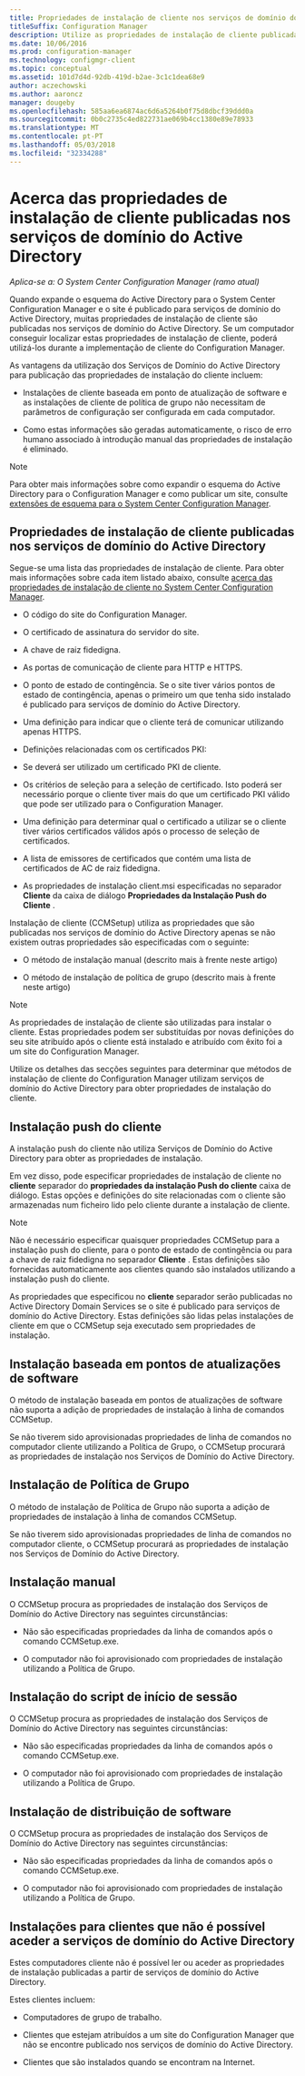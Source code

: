 ```yaml
---
title: Propriedades de instalação de cliente nos serviços de domínio do Active Directory
titleSuffix: Configuration Manager
description: Utilize as propriedades de instalação de cliente publicadas nos serviços de domínio do Active Directory no System Center Configuration Manager.
ms.date: 10/06/2016
ms.prod: configuration-manager
ms.technology: configmgr-client
ms.topic: conceptual
ms.assetid: 101d7d4d-92db-419d-b2ae-3c1c1dea68e9
author: aczechowski
ms.author: aaroncz
manager: dougeby
ms.openlocfilehash: 585aa6ea6874ac6d6a5264b0f75d8dbcf39ddd0a
ms.sourcegitcommit: 0b0c2735c4ed822731ae069b4cc1380e89e78933
ms.translationtype: MT
ms.contentlocale: pt-PT
ms.lasthandoff: 05/03/2018
ms.locfileid: "32334288"
---
```

# <a name="about-client-installation-properties-published-to-active-directory-domain-services"></a>Acerca das propriedades de instalação de cliente publicadas nos serviços de domínio do Active Directory

*Aplica-se a: O System Center Configuration Manager (ramo atual)*

Quando expande o esquema do Active Directory para o System Center Configuration Manager e o site é publicado para serviços de domínio do Active Directory, muitas propriedades de instalação de cliente são publicadas nos serviços de domínio do Active Directory. Se um computador conseguir localizar estas propriedades de instalação de cliente, poderá utilizá-los durante a implementação de cliente do Configuration Manager.  

 As vantagens da utilização dos Serviços de Domínio do Active Directory para publicação das propriedades de instalação do cliente incluem:  

-   Instalações de cliente baseada em ponto de atualização de software e as instalações de cliente de política de grupo não necessitam de parâmetros de configuração ser configurada em cada computador.  

-   Como estas informações são geradas automaticamente, o risco de erro humano associado à introdução manual das propriedades de instalação é eliminado.  

> [!NOTE]  
>  Para obter mais informações sobre como expandir o esquema do Active Directory para o Configuration Manager e como publicar um site, consulte [extensões de esquema para o System Center Configuration Manager](../../plan-design/network/schema-extensions.md).  

## <a name="client-installation-properties-published-to-active-directory-domain-services"></a>Propriedades de instalação de cliente publicadas nos serviços de domínio do Active Directory  
Segue-se uma lista das propriedades de instalação de cliente. Para obter mais informações sobre cada item listado abaixo, consulte [acerca das propriedades de instalação de cliente no System Center Configuration Manager](../../../core/clients/deploy/about-client-installation-properties.md).  

-   O código do site do Configuration Manager.  

-   O certificado de assinatura do servidor do site.  

-   A chave de raiz fidedigna.  

-   As portas de comunicação de cliente para HTTP e HTTPS.  

-   O ponto de estado de contingência. Se o site tiver vários pontos de estado de contingência, apenas o primeiro um que tenha sido instalado é publicado para serviços de domínio do Active Directory.  

-   Uma definição para indicar que o cliente terá de comunicar utilizando apenas HTTPS.  

-   Definições relacionadas com os certificados PKI:  

   -   Se deverá ser utilizado um certificado PKI de cliente.  

   -   Os critérios de seleção para a seleção de certificado. Isto poderá ser necessário porque o cliente tiver mais do que um certificado PKI válido que pode ser utilizado para o Configuration Manager.  

   -   Uma definição para determinar qual o certificado a utilizar se o cliente tiver vários certificados válidos após o processo de seleção de certificados.  

   -   A lista de emissores de certificados que contém uma lista de certificados de AC de raiz fidedigna.  

-   As propriedades de instalação client.msi especificadas no separador **Cliente** da caixa de diálogo **Propriedades da Instalação Push do Cliente** .

Instalação de cliente (CCMSetup) utiliza as propriedades que são publicadas nos serviços de domínio do Active Directory apenas se não existem outras propriedades são especificadas com o seguinte:  

-   O método de instalação manual (descrito mais à frente neste artigo)

-   O método de instalação de política de grupo (descrito mais à frente neste artigo)

> [!NOTE]  
>  As propriedades de instalação de cliente são utilizadas para instalar o cliente. Estas propriedades podem ser substituídas por novas definições do seu site atribuído após o cliente está instalado e atribuído com êxito foi a um site do Configuration Manager.  

 Utilize os detalhes das secções seguintes para determinar que métodos de instalação de cliente do Configuration Manager utilizam serviços de domínio do Active Directory para obter propriedades de instalação do cliente.  

## <a name="client-push-installation"></a>Instalação push do cliente  
 A instalação push do cliente não utiliza Serviços de Domínio do Active Directory para obter as propriedades de instalação.  

 Em vez disso, pode especificar propriedades de instalação de cliente no **cliente** separador do **propriedades da instalação Push do cliente** caixa de diálogo. Estas opções e definições do site relacionadas com o cliente são armazenadas num ficheiro lido pelo cliente durante a instalação de cliente.  

> [!NOTE]  
>  Não é necessário especificar quaisquer propriedades CCMSetup para a instalação push do cliente, para o ponto de estado de contingência ou para a chave de raiz fidedigna no separador **Cliente** . Estas definições são fornecidas automaticamente aos clientes quando são instalados utilizando a instalação push do cliente.  

 As propriedades que especificou no **cliente** separador serão publicadas no Active Directory Domain Services se o site é publicado para serviços de domínio do Active Directory. Estas definições são lidas pelas instalações de cliente em que o CCMSetup seja executado sem propriedades de instalação.  

## <a name="software-update-point-based-installation"></a>Instalação baseada em pontos de atualizações de software  
 O método de instalação baseada em pontos de atualizações de software não suporta a adição de propriedades de instalação à linha de comandos CCMSetup.  

 Se não tiverem sido aprovisionadas propriedades de linha de comandos no computador cliente utilizando a Política de Grupo, o CCMSetup procurará as propriedades de instalação nos Serviços de Domínio do Active Directory.  

## <a name="group-policy-installation"></a>Instalação de Política de Grupo  
 O método de instalação de Política de Grupo não suporta a adição de propriedades de instalação à linha de comandos CCMSetup.  

 Se não tiverem sido aprovisionadas propriedades de linha de comandos no computador cliente, o CCMSetup procurará as propriedades de instalação nos Serviços de Domínio do Active Directory.  

## <a name="manual-installation"></a>Instalação manual  
 O CCMSetup procura as propriedades de instalação dos Serviços de Domínio do Active Directory nas seguintes circunstâncias:  

-   Não são especificadas propriedades da linha de comandos após o comando CCMSetup.exe.  

-   O computador não foi aprovisionado com propriedades de instalação utilizando a Política de Grupo.  

## <a name="logon-script-installation"></a>Instalação do script de início de sessão  
 O CCMSetup procura as propriedades de instalação dos Serviços de Domínio do Active Directory nas seguintes circunstâncias:  

-   Não são especificadas propriedades da linha de comandos após o comando CCMSetup.exe.  

-   O computador não foi aprovisionado com propriedades de instalação utilizando a Política de Grupo.  

## <a name="software-distribution-installation"></a>Instalação de distribuição de software  
 O CCMSetup procura as propriedades de instalação dos Serviços de Domínio do Active Directory nas seguintes circunstâncias:  

-   Não são especificadas propriedades da linha de comandos após o comando CCMSetup.exe.  

-   O computador não foi aprovisionado com propriedades de instalação utilizando a Política de Grupo.  

## <a name="installations-for-clients-that-cannot-access-active-directory-domain-services"></a>Instalações para clientes que não é possível aceder a serviços de domínio do Active Directory  
Estes computadores cliente não é possível ler ou aceder as propriedades de instalação publicadas a partir de serviços de domínio do Active Directory.

 Estes clientes incluem:  

-   Computadores de grupo de trabalho.  

-   Clientes que estejam atribuídos a um site do Configuration Manager que não se encontre publicado nos serviços de domínio do Active Directory.  

-   Clientes que são instalados quando se encontram na Internet.  
